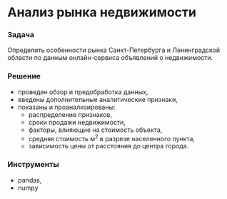 # Анализ рынка недвижимости

### Задача
Определить особенности рынка Санкт-Петербурга и Ленинградской области по данным онлайн-сервиса объявлений о недвижимости.

### Решение
- проведен обзор и предобработка данных, 
- введены дополнительные аналитические признаки, 
- показаны и проанализированы: 
	- распределение признаков, 
	- сроки продажи недвижимости, 
	- факторы, влияющие на стоимость объекта, 
	- средняя стоимость м<sup>2</sup> в разрезе населенного пункта, 
	- зависимость цены от расстояния до центра города. 

### Инструменты
- pandas, 
- numpy

